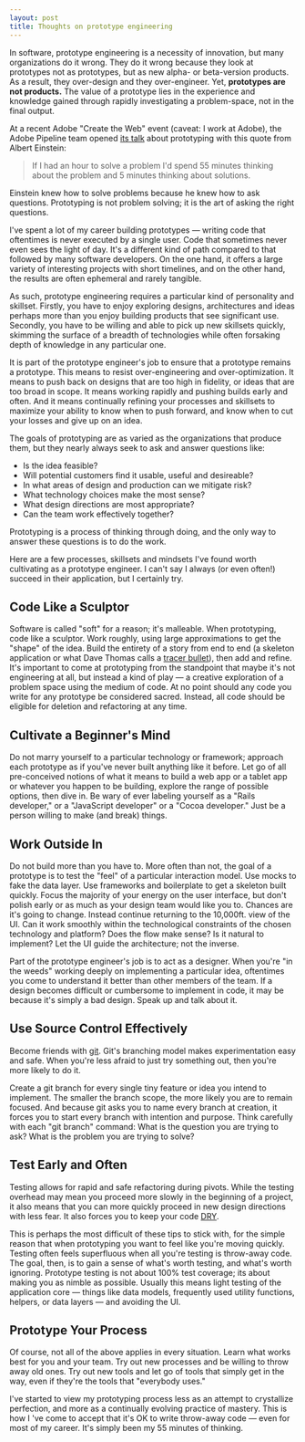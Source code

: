 ```yaml
---
layout: post
title: Thoughts on prototype engineering
---
```


In software, prototype engineering is a necessity of innovation, but many organizations do it wrong. They do it wrong because they look at prototypes not as prototypes, but as new alpha- or beta-version products. As a result, they over-design and they over-engineer. Yet, **prototypes are not products.** The value of a prototype lies in the experience and knowledge gained through rapidly investigating a problem-space, not in the final output. 

At a recent Adobe "Create the Web" event (caveat: I work at Adobe), the Adobe Pipeline team opened [its talk](http://www.youtube.com/watch?v=IiXnazocB30) about prototyping with this quote from Albert Einstein:

> If I had an hour to solve a problem I'd spend 55 minutes thinking about the problem and 5 minutes thinking about solutions.

Einstein knew how to solve problems because he knew how to ask questions. Prototyping is not problem solving; it is the art of asking the right questions.

I've spent a lot of my career building prototypes &mdash; writing code that oftentimes is never executed by a single user. Code that sometimes never even sees the light of day. It's a different kind of path compared to that followed by many software developers. On the one hand, it offers a large variety of interesting projects with short timelines, and on the other hand, the results are often ephemeral and rarely tangible. 

As such, prototype engineering requires a particular kind of personality and skillset. Firstly, you have to enjoy exploring designs, architectures and ideas perhaps more than you enjoy building products that see significant use. Secondly, you have to be willing and able to pick up new skillsets quickly, skimming the surface of a breadth of technologies while often forsaking depth of knowledge in any particular one.

It is part of the prototype engineer's job to ensure that a prototype remains a prototype. This means to resist over-engineering and over-optimization. It means to push back on designs that are too high in fidelity, or ideas that are too broad in scope. It means working rapidly and pushing builds early and often. And it means continually refining your processes and skillsets to maximize your ability to know when to push forward, and know when to cut your losses and give up on an idea.

The goals of prototyping are as varied as the organizations that produce them, but they nearly always seek to ask and answer questions like:

* Is the idea feasible?
* Will potential customers find it usable, useful and desireable?
* In what areas of design and production can we mitigate risk?
* What technology choices make the most sense?
* What design directions are most appropriate?
* Can the team work effectively together?

Prototyping is a process of thinking through doing, and the only way to answer these questions is to do the work.

Here are a few processes, skillsets and mindsets I've found worth cultivating as a prototype engineer. I can't say I always (or even often!) succeed in their application, but I certainly try.

Code Like a Sculptor
--------------------
Software is called "soft" for a reason; it's malleable. When prototyping, code like a sculptor. Work roughly, using large approximations to get the "shape" of the idea. Build the entirety of a story from end to end (a skeleton application or what Dave Thomas calls a [tracer bullet](http://www.artima.com/intv/tracerP.html)), then add and refine. It's important to come at prototyping from the standpoint that maybe it's not engineering at all, but instead a kind of play &mdash; a creative exploration of a problem space using the medium of code. At no point should any code you write for any prototype be considered sacred. Instead, all code should be eligible for deletion and refactoring at any time.

Cultivate a Beginner's Mind
---------------------------
Do not marry yourself to a particular technology or framework; approach each prototype as if you've never built anything like it before. Let go of all pre-conceived notions of what it means to build a web app or a tablet app or whatever you happen to be building, explore the range of possible options, then dive in. Be wary of ever labeling yourself as a "Rails developer," or a "JavaScript developer" or a "Cocoa developer." Just be a person willing to make (and break) things.

Work Outside In
---------------
Do not build more than you have to. More often than not, the goal of a prototype is to test the "feel" of a particular interaction model. Use mocks to fake the data layer. Use frameworks and boilerplate to get a skeleton built quickly. Focus the majority of your energy on the user interface, but don't polish early or as much as your design team would like you to. Chances are it's going to change. Instead continue returning to the 10,000ft. view of the UI. Can it work smoothly within the technological constraints of the chosen technology and platform? Does the flow make sense? Is it natural to implement? Let the UI guide the architecture; not the inverse.

Part of the prototype engineer's job is to act as a designer. When you're "in the weeds" working deeply on implementing a particular idea, oftentimes you come to understand it better than other members of the team. If a design becomes difficult or cumbersome to implement in code, it may be because it's simply a bad design. Speak up and talk about it.

Use Source Control Effectively
------------------------------
Become friends with [git](http://git-scm.com/). Git's branching model makes experimentation easy and safe. When you're less afraid to just try something out, then you're more likely to do it. 

Create a git branch for every single tiny feature or idea you intend to implement. The smaller the branch scope, the more likely you are to remain focused. And because git asks you to name every branch at creation, it forces you to start every branch with intention and purpose. Think carefully with each "git branch" command: What is the question you are trying to ask? What is the problem you are trying to solve?

Test Early and Often
--------------------
Testing allows for rapid and safe refactoring during pivots. While the testing overhead may mean you proceed more slowly in the beginning of a project, it also means that you can more quickly proceed in new design directions with less fear. It also forces you to keep your code [DRY](http://en.wikipedia.org/wiki/Don't_repeat_yourself).

This is perhaps the most difficult of these tips to stick with, for the simple reason that when prototyping you want to feel like you're moving quickly. Testing often feels superfluous when all you're testing is throw-away code. The goal, then, is to gain a sense of what's worth testing, and what's worth ignoring. Prototype testing is not about 100% test coverage; its about making you as nimble as possible. Usually this means light testing of the application core &mdash; things like data models, frequently used utility functions, helpers, or data layers &mdash; and avoiding the UI.

Prototype Your Process
----------------------
Of course, not all of the above applies in every situation. Learn what works best for you and your team. Try out new processes and be willing to throw away old ones. Try out new tools and let go of tools that simply get in the way, even if they're the tools that "everybody uses."

I've started to view my prototyping process less as an attempt to crystallize perfection, and more as a continually evolving practice of mastery. This is how I 've come to accept that it's OK to write throw-away code &mdash; even for most of my career. It's simply been my 55 minutes of thinking.
